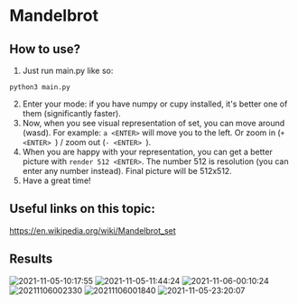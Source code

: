 # Mandelbrot
## How to use?
1. Just run main.py like so:
```
python3 main.py
```
2. Enter your mode: if you have numpy or cupy installed, it's better one of them (significantly faster).
3. Now, when you see visual representation of set, you can move around (wasd). For example: ```a <ENTER>``` will move you to the left. Or zoom in (```+ <ENTER> ```) / zoom out (```- <ENTER> ```).
4. When you are happy with your representation, you can get a better picture with ```render 512 <ENTER>```. The number 512 is resolution (you can enter any number instead). Final picture will be 512x512.
5. Have a great time!

## Useful links on this topic:
https://en.wikipedia.org/wiki/Mandelbrot_set
## Results
![2021-11-05-10:17:55](https://user-images.githubusercontent.com/36928556/140482756-3d492263-d405-4a3a-a364-8f65d8253d7e.png)
![2021-11-05-11:44:24](https://user-images.githubusercontent.com/36928556/140483144-c60bfd7b-c752-4466-95e3-bc5653fffa6c.png)
![2021-11-06-00:10:24](https://user-images.githubusercontent.com/36928556/140732581-33e02968-1ac8-483b-8cf1-a04f75882a8c.png)
![20211106002330](https://user-images.githubusercontent.com/36928556/140732588-f3dbfd36-1818-47f2-a875-c287c591fd98.png)
![20211106001840](https://user-images.githubusercontent.com/36928556/140732594-9b021e82-907c-4b1e-aa92-7ad02ef750a0.png)
![2021-11-05-23:20:07](https://user-images.githubusercontent.com/36928556/140732602-e351f02f-e26c-4b73-ae45-f7ad3a522407.png)
